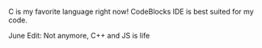 C is my favorite language right now! 
CodeBlocks IDE is best suited for my code.

June Edit: Not anymore, C++ and JS is life
